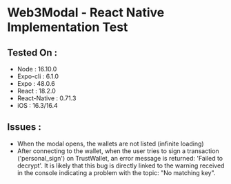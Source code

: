 # Web3Modal - React Native Implementation Test

## Tested On :

- Node : 16.10.0
- Expo-cli : 6.1.0
- Expo : 48.0.6
- React : 18.2.0
- React-Native : 0.71.3
- iOS : 16.3/16.4

## Issues :

- When the modal opens, the wallets are not listed (infinite loading)
- After connecting to the wallet, when the user tries to sign a transaction ('personal_sign') on TrustWallet, an error message is returned: 'Failed to decrypt'. It is likely that this bug is directly linked to the warning received in the console indicating a problem with the topic: "No matching key".

